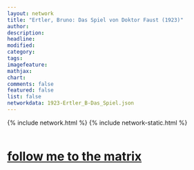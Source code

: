 ```yaml
---
layout: network
title: "Ertler, Bruno: Das Spiel von Doktor Faust (1923)"
author:
description:
headline:
modified:
category:
tags: 
imagefeature: 
mathjax: 
chart: 
comments: false
featured: false
list: false
networkdata: 1923-Ertler_B-Das_Spiel.json
---
```

{% include network.html %}
{% include network-static.html %}
<div class="row">
  <div class="small-5 small-centered columns"><a href="/matrix52"><h1>follow me to the matrix</h1></a>
</div>
</div>
